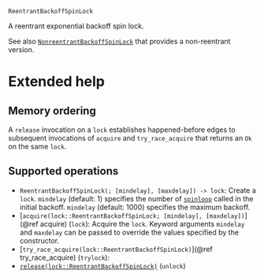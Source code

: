     ReentrantBackoffSpinLock

A reentrant exponential backoff spin lock.

See also [`NonreentrantBackoffSpinLock`](@ref) that provides a non-reentrant version.

# Extended help

## Memory ordering

A `release` invocation on a `lock` establishes happened-before edges to subsequent
invocations of `acquire` and `try_race_acquire` that returns an `Ok` on the same `lock`.

## Supported operations

* `ReentrantBackoffSpinLock(; [mindelay], [maxdelay]) -> lock`: Create a `lock`.
  `mindelay` (default: 1) specifies the number of [`spinloop`](@ref) called in the initial
  backoff.  `mindelay` (default: 1000) specifies the maximum backoff.
* [`acquire(lock::ReentrantBackoffSpinLock; [mindelay], [maxdelay])`](@ref acquire)
  (`lock`): Acquire the `lock`.  Keyword arguments `mindelay` and `maxdelay` can be passed
  to override the values specified by the constructor.
* [`try_race_acquire(lock::ReentrantBackoffSpinLock)`](@ref try_race_acquire)
  (`trylock`):
* [`release(lock::ReentrantBackoffSpinLock)`](@ref) (`unlock`)
